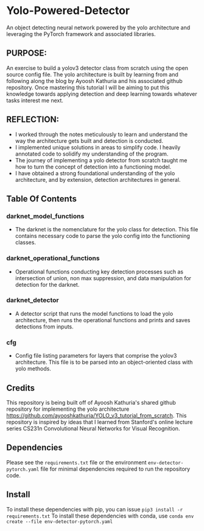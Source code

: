 # Yolo-Powered-Detector
An object detecting neural network powered by the yolo architecture and leveraging the PyTorch framework and associated libraries.

## PURPOSE:
An exercise to build a yolov3 detector class from scratch using the open source config file.
The yolo architecture is built by learning from and following along the blog by Ayoosh Kathuria and his associated github repository.
Once mastering this tutorial I will be aiming to put this knowledge towards applying detection and deep learning towards whatever tasks interest me next.

## REFLECTION:
- I worked through the notes meticulously to learn and understand the way the architecture gets built and detection is conducted.
- I implemented unique solutions in areas to simplify code. I heavily annotated code to solidify my understanding of the program.
- The journey of implementing a yolo detector from scratch taught me how to turn the concept of detection into a functioning model.
- I have obtained a strong foundational understanding of the yolo architecture, and by extension, detection architectures in general.

## Table Of Contents
### darknet_model_functions
- The darknet is the nomenclature for the yolo class for detection. This file contains necessary code to parse the yolo config into the functioning classes.

### darknet_operational_functions
- Operational functions conducting key detection processes such as intersection of union, non max suppression, and data manipulation for detection for the darknet.

### darknet_detector
- A detector script that runs the model functions to load the yolo architecture, then runs the operational functions and prints and saves detections from inputs.

### cfg
- Config file listing parameters for layers that comprise the yolov3 architecture. This file is to be parsed into an object-oriented class with yolo methods.

## Credits
This repository is being built off of Ayoosh Kathuria's shared github repository for implementing the yolo architecture https://github.com/ayooshkathuria/YOLO_v3_tutorial_from_scratch.
This repository is inspired by ideas that I learned from Stanford's online lecture series CS231n Convolutional Neural Networks for Visual Recognition.

## Dependencies
Please see the `requirements.txt` file or the environment `env-detector-pytorch.yaml` file for minimal dependencies required to run the repository code.

## Install
To install these dependencies with pip, you can issue `pip3 install -r requirements.txt`
To install these dependencies with conda, use `conda env create --file env-detector-pytorch.yaml`
